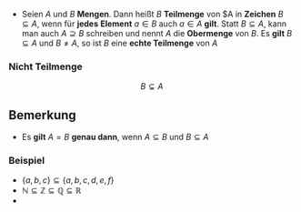 - Seien $A$ und $B$ **Mengen**.
	Dann heißt $B$ **Teilmenge** von $A
	in **Zeichen** $B \subseteq A$, wenn für **jedes** **Element** $a \in B$ auch $a \in A$ **gilt**.
	Statt $B \subseteq A$, kann man auch $A \supseteq B$ schreiben und nennt $A$ die **Obermenge** von $B$.
	Es **gilt** $B \subseteq A$ und $B \neq A$, so ist $B$ eine **echte Teilmenge** von $A$

### Nicht Teilmenge
$$
B \subsetneq A
$$
## Bemerkung

- Es **gilt** $A=B$ **genau dann**, wenn $A \subseteq B$ und $B \subseteq A$ 

### Beispiel

- $\{a,b,c\} \subseteq \{a,b,c,d,e,f\}$
- $\mathbb{N} \subseteq \mathbb{Z} \subseteq \mathbb{Q} \subseteq \mathbb{R}$
- 